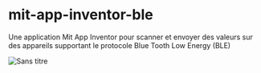 # mit-app-inventor-ble

Une application Mit App Inventor pour scanner et envoyer des valeurs sur des appareils supportant le protocole Blue Tooth Low Energy (BLE)

![Sans titre](https://github.com/user-attachments/assets/6b5d50b0-5ce6-4489-b5fa-9b42f3d2db2c)
